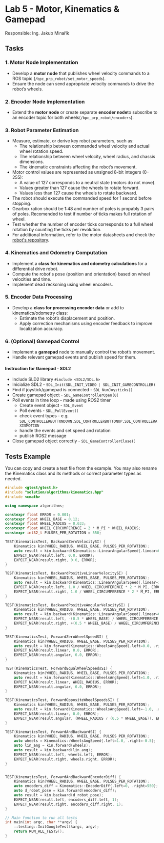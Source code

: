 # Lab 5 - Motor, Kinematics & Gamepad

Responsible: Ing. Jakub Minařík


## Tasks  

### 1. Motor Node Implementation  
- Develop a **motor node** that publishes wheel velocity commands to a ROS topic (`/bpc_prp_robot/set_motor_speeds`).  
- Ensure the node can send appropriate velocity commands to drive the robot’s wheels.


### 2. Encoder Node Implementation  
- Extend the **motor node**  or create separate **encoder node**to subscribe to an encoder topic for both wheels(`/bpc_prp_robot/encoders`).



### 3. Robot Parameter Estimation  
- Measure, estimate, or derive key robot parameters, such as:  
  - The relationship between commanded wheel velocity and actual wheel rotation speed.  
  - The relationship between wheel velocity, wheel radius, and chassis dimensions.  
  - The kinematic constraints affecting the robot’s movement.  
- Motor control values are represented as unsigned 8-bit integers (0–255):
  - A value of 127 corresponds to a neutral state (motors do not move).
  - Values greater than 127 cause the wheels to rotate forward.
  - Values less than 127 cause the wheels to rotate backward.
- The robot should execute the commanded speed for 1 second before stopping.
- Gearbox ration should be 1:48 and number of poles is propably 3 pairs of poles. Recomended to test if number of ticks makes full rotation of wheel.
- Test whether the number of encoder ticks corresponds to a full wheel rotation by counting the ticks per revolution.
- For additional information, refer to the motor datasheets and check the [robot's repository](https://github.com/Robotics-BUT/fenrir-project).


### 4. Kinematics and Odometry Computation  
- Implement a **class for kinematics and odometry calculations** for a differential drive robot.  
- Compute the robot's pose (position and orientation) based on wheel velocities and time.
- Implement dead reckoning using wheel encoders.  

### 5. Encoder Data Processing  
- Develop a **class for processing encoder data** or add to kinematics/odometry class:  
  - Estimate the robot’s displacement and position.  
  - Apply correction mechanisms using encoder feedback to improve localization accuracy.  

### 6. (Optional) Gamepad Control  
- Implement a **gamepad** node to manually control the robot’s movement.  
- Handle relevant gamepad events and publish speed for them.  

#### Instruction for Gamepad - SDL2
- Include SLD2 library `#include <SDL2/SDL.h>`
- Inicialize SDL2 - `SDL_Init(SDL_INIT_VIDEO | SDL_INIT_GAMECONTROLLER)`
- Find if joystick/gamepad is connected - `SDL_NumJoysticks()`
- Create gamepad object - `SDL_GameControllerOpen(0)`
- Poll events in time loop - made using ROS2 timer
  - Create event object - `SDL_Event`
  - Poll events - `SDL_PollEvent()`
  - check event types - e.g. `SDL_CONTROLLERBUTTONDOWN,SDL_CONTROLLERBUTTONUP,SDL_CONTROLLERAXISMOTION`
  - handle the events and set speed and rotation
  - publish ROS2 message
- Close gamepad object correctly - `SDL_GameControllerClose()`


## Tests Example
You can copy and create a test file from the example. You may also rename the Kinematics class and its methods or correct parameter types as needed.
```c++
#include <gtest/gtest.h>
#include "solution/algorithms/kinematics.hpp"
#include <cmath>

using namespace algorithms;

constexpr float ERROR = 0.001;
constexpr float WHEEL_BASE = 0.12;
constexpr float WHEEL_RADIUS = 0.033;
constexpr float WHEEL_CIRCUMFERENCE = 2 * M_PI * WHEEL_RADIUS;
constexpr int32_t PULSES_PER_ROTATION = 550;

TEST(KinematicsTest, BackwardZeroVelocitySI) {
    Kinematics kin(WHEEL_RADIUS, WHEEL_BASE, PULSES_PER_ROTATION);
    auto result = kin.backward(Kinematics::LinearAngularSpeed{.linear=0.0, .angular=0.0});
    EXPECT_NEAR(result.left, 0.0, ERROR);
    EXPECT_NEAR(result.right, 0.0, ERROR);
}

TEST(KinematicsTest, BackwardPositiveLinearVelocitySI) {
    Kinematics kin(WHEEL_RADIUS, WHEEL_BASE, PULSES_PER_ROTATION);
    auto result = kin.backward(Kinematics::LinearAngularSpeed{.linear=1.0, .angular=0.0});
    EXPECT_NEAR(result.left, 1.0 / WHEEL_CIRCUMFERENCE * 2 * M_PI, ERROR);
    EXPECT_NEAR(result.right, 1.0 / WHEEL_CIRCUMFERENCE * 2 * M_PI, ERROR);
}

TEST(KinematicsTest, BackwardPositiveAngularVelocitySI) {
    Kinematics kin(WHEEL_RADIUS, WHEEL_BASE, PULSES_PER_ROTATION);
    auto result = kin.backward(Kinematics::LinearAngularSpeed{.linear=0.0, .angular=1.0});
    EXPECT_NEAR(result.left, -(0.5 * WHEEL_BASE) / WHEEL_CIRCUMFERENCE * (2 * M_PI), ERROR);
    EXPECT_NEAR(result.right, +(0.5 * WHEEL_BASE) / WHEEL_CIRCUMFERENCE * (2 * M_PI), ERROR);
}

TEST(KinematicsTest, ForwardZeroWheelSpeedSI) {
    Kinematics kin(WHEEL_RADIUS, WHEEL_BASE, PULSES_PER_ROTATION);
    auto result = kin.forward(Kinematics::WheelsAngSpeed{.left=0.0, .right=0.0});
    EXPECT_NEAR(result.linear, 0.0, ERROR);
    EXPECT_NEAR(result.angular, 0.0, ERROR);
}

TEST(KinematicsTest, ForwardEqualWheelSpeedsSI) {
    Kinematics kin(WHEEL_RADIUS, WHEEL_BASE, PULSES_PER_ROTATION);
    auto result = kin.forward(Kinematics::WheelsAngSpeed{.left=1.0, .right=1.0});
    EXPECT_NEAR(result.linear, WHEEL_RADIUS, ERROR);
    EXPECT_NEAR(result.angular, 0.0, ERROR);
}

TEST(KinematicsTest, ForwardOppositeWheelSpeedsSI) {
    Kinematics kin(WHEEL_RADIUS, WHEEL_BASE, PULSES_PER_ROTATION);
    auto result = kin.forward(Kinematics::WheelsAngSpeed{.left=-1.0, .right=1.0});
    EXPECT_NEAR(result.linear, 0.0, ERROR);
    EXPECT_NEAR(result.angular, (WHEEL_RADIUS / (0.5 * WHEEL_BASE)), ERROR);
}

TEST(KinematicsTest, ForwardAndBackwardSI) {
    Kinematics kin(WHEEL_RADIUS, WHEEL_BASE, PULSES_PER_ROTATION);
    auto wheels = Kinematics::WheelsAngSpeed{.left=1.0, .right=-0.5};
    auto lin_ang = kin.forward(wheels);
    auto result = kin.backward(lin_ang);
    EXPECT_NEAR(result.left, wheels.left, ERROR);
    EXPECT_NEAR(result.right, wheels.right, ERROR);
}


TEST(KinematicsTest, ForwardAndBackwardEncoderDiff) {
    Kinematics kin(WHEEL_RADIUS, WHEEL_BASE, PULSES_PER_ROTATION);
    auto encoders_diff = Kinematics::EncoderDiff{.left=0, .right=550};
    auto d_robot_pose = kin.forward(encoders_diff);
    auto result = kin.backward(d_robot_pose);
    EXPECT_NEAR(result.left, encoders_diff.left, 1);
    EXPECT_NEAR(result.right, encoders_diff.right, 1);
}

// Main function to run all tests
int main(int argc, char **argv) {
    ::testing::InitGoogleTest(&argc, argv);
    return RUN_ALL_TESTS();
}
```

